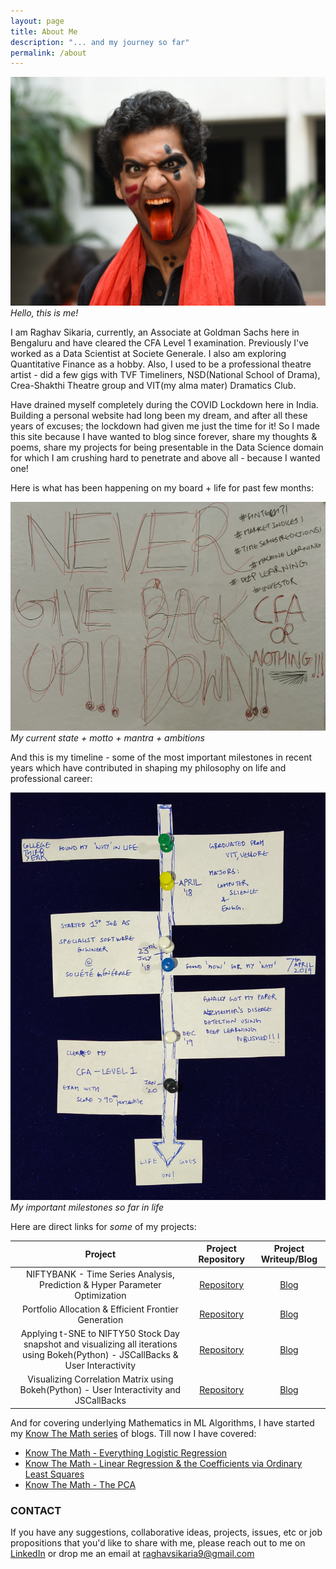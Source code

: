 ```yaml
---
layout: page
title: About Me
description: "... and my journey so far"
permalink: /about
---
```


![A photo of me](assets/about_me/my_profile.jpg)
*Hello, this is me!*

I am Raghav Sikaria, currently, an Associate at Goldman Sachs here in Bengaluru and have cleared the CFA Level 1 examination. Previously I've worked as a Data Scientist at Societe Generale. I also am exploring Quantitative Finance as a hobby. Also, I used to be a professional theatre artist - did a few gigs with TVF Timeliners, NSD(National School of Drama), Crea-Shakthi Theatre group and VIT(my alma mater) Dramatics Club.

Have drained myself completely during the COVID Lockdown here in India. Building a personal website had long been my dream, and after all these years of excuses; the lockdown had given me just the time for it! So I made this site because I have wanted to blog since forever, share my thoughts & poems, share my projects for being presentable in the Data Science domain for which I am crushing hard to penetrate and above all - because I wanted one!

Here is what has been happening on my board + life for past few months:

![My current status](assets/about_me/current_status.jpg)
*My current state + motto + mantra + ambitions*

And this is my timeline - some of the most important milestones in recent years which have contributed in shaping my philosophy on life and professional career:

![My Timeline](assets/about_me/my_timeline.jpg)
*My important milestones so far in life*

Here are direct links for _some_ of my projects:

| Project | Project Repository | Project Writeup/Blog |
| :---:         |     :---:      | :---: |
| NIFTYBANK - Time Series Analysis, Prediction & Hyper Parameter Optimization | [Repository](https://github.com/raghavsikaria/Project-Rajasuyya) | [Blog](https://raghavsikaria.github.io/posts/2020-06-20-time-series-analysis-and-prediction) |
| Portfolio Allocation & Efficient Frontier Generation | [Repository](https://github.com/raghavsikaria/Portfolio-Optimization-and-Efficient-Frontier) | [Blog](https://raghavsikaria.github.io/posts/2020-05-31-portfolio-allocation-and-efficient-frontier-generation) |
| Applying t-SNE to NIFTY50 Stock Day snapshot and visualizing all iterations using Bokeh(Python) - JSCallBacks & User Interactivity | [Repository](https://github.com/raghavsikaria/t-SNE-Visualization-on-NIFTY50) | [Blog](https://raghavsikaria.github.io/posts/2020-04-06-applying-t-sne-to-nifty50-stock-day-snapshot) |
| Visualizing Correlation Matrix using Bokeh(Python) - User Interactivity and JSCallBacks | [Repository](https://github.com/raghavsikaria/Bokeh_CorrelationMatrix) | [Blog](https://raghavsikaria.github.io/posts/2020-03-27-visualizing-correlation-matrix-using-bokeh) |

And for covering underlying Mathematics in ML Algorithms, I have started my [Know The Math series](https://raghavsikaria.github.io/tag/know_the_math) of blogs. Till now I have covered:

- [Know The Math - Everything Logistic Regression](https://raghavsikaria.github.io/posts/2020-07-01-ktm-logistic-regression)
- [Know The Math - Linear Regression & the Coefficients via Ordinary Least Squares](https://raghavsikaria.github.io/posts/2020-06-25-ktm-linear-regression)
- [Know The Math - The PCA](https://raghavsikaria.github.io/posts/2020-07-16-ktm-pca)

### CONTACT

If you have any suggestions, collaborative ideas, projects, issues, etc or job propositions that you'd like to share with me, please reach out to me on [LinkedIn](https://www.linkedin.com/in/raghavsikaria/) or drop me an email at raghavsikaria9@gmail.com
